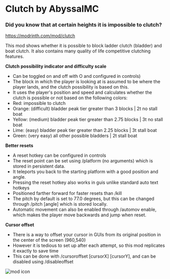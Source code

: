 
# Clutch by AbyssalMC
### **Did you know that at certain heights it is impossible to clutch?**
https://modrinth.com/mod/clutch

This mod shows whether it is possible to block ladder clutch (bladder) and boat clutch. It also contains many quality of life competitive clutching features.

**Clutch possibility indicator and difficulty scale**
- Can be toggled on and off with O and configured in controls)
- The block in which the player is looking at is assumed to be where the player lands, and the clutch possibility is based on this.
- It uses the player's position and speed and calculates whether the clutch is possible or not based on the following colors: 
- Red: impossible to clutch
- Orange: (difficult) bladder peak tier greater than 3 blocks | 2t no stall boat
- Yellow: (medium) bladder peak tier greater than 2.75 blocks | 3t no stall boat
- Lime: (easy) bladder peak tier greater than 2.25 blocks | 3t stall boat
- Green: (very easy) all other possible bladders | 2t stall boat

**Better resets**
- A reset hotkey can be configured in controls
- The reset point can be set using /platform (no arguments) which is stored in persistent data.
- It teleports you back to the starting platform with a good position and angle.
- Pressing the reset hotkey also works in guis unlike standard auto text hotkeys
- Positioned farther forward for faster resets than /kill
- The pitch by default is set to 77.0 degrees, but this can be changed through /pitch [angle] which is stored locally.
- Automatic movement can also be enabled through /automov enable, which makes the player move backwards and jump when reset.

**Cursor offset**
- There is a way to offset your cursor in GUIs from its original position in the center of the screen (960,540)
- However it is tedious to set up after each attempt, so this mod replicates it exactly to save time
- This can be done with /cursoroffset [cursorX] [cursorY], and can be disabled using /disableoffset

![mod icon](https://cdn.modrinth.com/data/cached_images/74b2a2f95183019fcc775191ff24e749ef464790.png)

